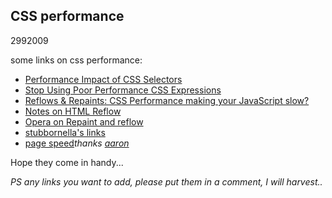 <article><h2>CSS performance</h2><time><span class="day">29</span><span class="month">9</span><span class="year">2009</span></time><p>some links on css performance:</p><ul><li><a href="http://www.stevesouders.com/blog/2009/03/10/performance-impact-of-css-selectors/">Performance Impact of CSS Selectors</a></li><li><a href="http://robertnyman.com/2007/11/13/stop-using-poor-performance-css-expressions-use-javascript-instead/">Stop Using Poor Performance CSS Expressions</a></li><li><a href="http://www.stubbornella.org/content/2009/03/27/reflows-repaints-css-performance-making-your-javascript-slow/">Reflows & Repaints: CSS Performance making your JavaScript slow?</a></li><li><a href="http://www.mozilla.org/newlayout/doc/reflow.html">Notes on HTML Reflow</a></li><li><a href="http://dev.opera.com/articles/view/efficient-javascript/?page=3#reflow">Opera on Repaint and reflow</a></li><li><a href="http://delicious.com/stubbornella/reflow"> stubbornella's links</a></li><li><a href="http://code.google.com/speed/page-speed/download.html">page speed</a><em>thanks <a href="http://twitter.com/aaronpeters/">aaron</a></em></li></ul><p>Hope they come in handy...</p><p><em>PS any links you want to add, please put them in a comment, I will harvest..</em></p></article>